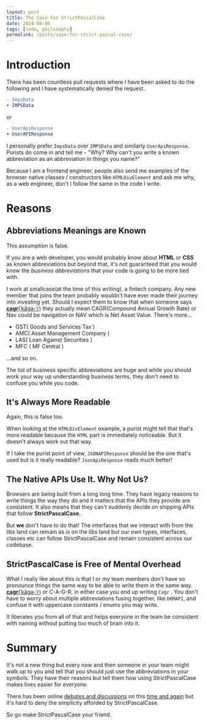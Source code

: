 ```yaml
---
layout: post
title: The Case for StrictPascalCase
date: 2024-08-06
tags: [code, philosophy]
permalink: /posts/case-for-strict-pascal-case/
---
```


# Introduction

There has been countless pull requests where I have been asked to do the following and I have systematically denied the request.

```diff
- ImpsData
+ IMPSData
```

or

```diff
- UserApiResponse
+ UserAPIResponse
```

I personally prefer `ImpsData` over `IMPSData` and similarly `UserApiResponse`. Purists do come in and tell me - "Why? Why can't you write a known abbreviation as an abbreviation in things you name?"

Because I am a frontend engineer, people also send me examples of the browser native classes / constructors like `HTMLDivElement` and ask me why, as a web engineer, don't I follow the same in the code I write.

# Reasons

## Abbreviations Meanings are Known

This assumption is false.

If you are a web developer, you would probably know about **HTML** or **CSS** as known abbreviations but beyond that, it's not guaranteed that you would know the _business abbreviations_ that your code is going to be more tied with.

I work at smallcase(at the time of this writing), a fintech company. Any new member that joins the team probably wouldn't have ever made their journey into investing yet. Should I expect them to know that when someone says [**cagr**(ˈkāgə-ˈr)](https://youtu.be/44abVtgmT1U?t=20) they actually mean CAGR(Compound Annual Growth Rate) or Nav could be navigation or NAV which is Net Asset Value. There's more…

- GST( Goods and Services Tax )
- AMC( Asset Management Company )
- LAS( Loan Against Securities )
- MFC ( MF Central )

…and so on.

The list of business specific abbreviations are huge and while you should work your way up understanding business terms, they don't need to confuse you while you code.

## It's Always More Readable

Again, this is false too.

When looking at the `HTMLDivElement` example, a purist might tell that that's more readable because the `HTML` part is immediately noticeable. But it doesn't always work out that way.

If I take the purist point of view, `JSONAPIResponse` should be the one that's used but is it really readable? `JsonApiResponse` reads much better!

## The Native APIs Use It. Why Not Us?

Browsers are being built from a long long time. They have legacy reasons to write things the way they do and it matters that the APIs they provide are consistent. It also means that they can't suddenly decide on shipping APIs that follow **StrictPascalCase.**

But **we** don't have to do that! The interfaces that we interact with from the libs land can remain as is on the libs land but our own types, interfaces, classes etc can follow StrictPascalCase and remain consistent across our codebase.

## StrictPascalCase is Free of Mental Overhead

What I really like about this is that I or my team members don't have so pronounce things the same way to be able to write them in the same way. [**cagr**(ˈkāgə-ˈr)](https://youtu.be/44abVtgmT1U?t=20) or C-A-G-R, in either case you end up writing `Cagr` . You don't have to worry about multiple abbreviations fusing together, like `DOMAPI`, and confuse it with uppercase constants / enums you may write.

It liberates you from all of that and helps everyone in the team be consistent with naming without putting too much of brain into it.

# Summary

It's not a new thing but every now and then someone in your team might walk up to you and tell that you should just use the abbreviations in your symbols. They have their reasons but tell them how using StrictPascalCase makes lives easier for everyone.

There has been online [debates and discussions](https://www.reddit.com/r/csharp/comments/ge0yo5/is_it_still_recommended_to_pascalcase_acronyms/) on this [time and again](https://github.com/mediamonks/frontend-coding-standards/issues/9) but it's hard to deny the simplicity afforded by StrictPascalCase.

So go make StrictPascalCase your friend.
